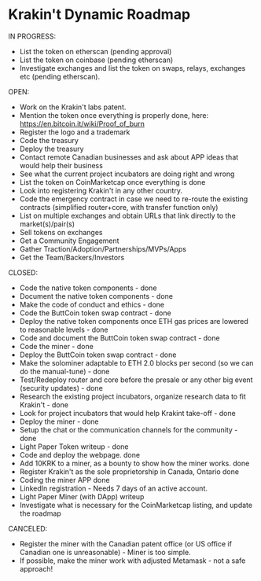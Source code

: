 # Krakin't Dynamic Roadmap

IN PROGRESS:
- List the token on etherscan (pending approval)
- List the token on coinbase (pending etherscan)
- Investigate exchanges and list the token on swaps, relays, exchanges etc (pending etherscan).

OPEN:
- Work on the Krakin't labs patent.
- Mention the token once everything is properly done, here: https://en.bitcoin.it/wiki/Proof_of_burn
- Register the logo and a trademark
- Code the treasury
- Deploy the treasury
- Contact remote Canadian businesses and ask about APP ideas that would help their business
- See what the current project incubators are doing right and wrong
- List the token on CoinMarketcap once everything is done
- Look into registering Krakin't in any other country.
- Code the emergency contract in case we need to re-route the existing contracts (simplified router+core, with transfer function only)
- List on multiple exchanges and obtain URLs that link directly to the market(s)/pair(s)
- Sell tokens on exchanges
- Get a Community Engagement
- Gather Traction/Adoption/Partnerships/MVPs/Apps
- Get the Team/Backers/Investors



CLOSED:
- Code the native token components - done
- Document the native token components - done
- Make the code of conduct and ethics - done
- Code the ButtCoin token swap contract - done
- Deploy the native token components once ETH gas prices are lowered to reasonable levels - done
- Code and document the ButtCoin token swap contract - done
- Code the miner - done
- Deploy the ButtCoin token swap contract - done
- Make the solominer adaptable to ETH 2.0 blocks per second (so we can do the manual-tune) - done
- Test/Redeploy router and core before the presale or any other big event (security updates) - done
- Research the existing project incubators, organize research data to fit Krakin't - done
- Look for project incubators that would help Krakint take-off - done
- Deploy the miner - done
- Setup the chat or the communication channels for the community - done
- Light Paper Token writeup - done
- Code and deploy the webpage. done
- Add 10KRK to a miner, as a bounty to show how the miner works. done
- Register Krakin't as the sole proprietorship in Canada, Ontario done
- Coding the miner APP done
- LinkedIn registration - Needs 7 days of an active account.
- Light Paper Miner (with DApp) writeup
- Investigate what is necessary for the CoinMarketcap listing, and update the roadmap

CANCELED:
- Register the miner with the Canadian patent office (or US office if Canadian one is unreasonable) - Miner is too simple.
- If possible, make the miner work with adjusted Metamask - not a safe approach!

